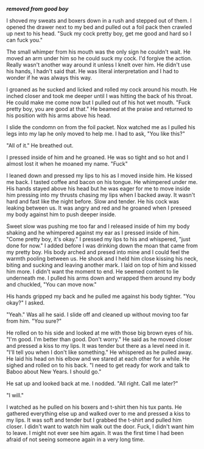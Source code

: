 ***removed from good boy***

I shoved my sweats and boxers down in a rush and stepped out of them.  I opened the drawer next to my bed and pulled out a foil pack then crawled up next to his head.  "Suck my cock pretty boy, get me good and hard so I can fuck you."

The small whimper from his mouth was the only sign he couldn't wait.  He moved an arm under him so he could suck my cock.  I'd forgive the action.  Really wasn't another way around it unless I knelt over him.  He didn't use his hands, I hadn't said that.  He was literal interpretation and I had to wonder if he was always this way.

I groaned as he sucked and licked and rolled my cock around his mouth.  He inched closer and took me deeper until I was hitting the back of his throat.  He could make me come now but I pulled out of his hot wet mouth.  "Fuck pretty boy, you are good at that."  He beamed at the praise and returned to his position with his arms above his head.

I slide the condomn on from the foil packet.   Nox watched me as I pulled his legs into my lap he only moved to help me.  I had to ask, "You like this?"

"All of it."  He breathed out.

I pressed inside of him and he groaned.  He was so tight and so hot and I almost lost it when he moaned my name.  "Fuck"

I leaned down and pressed my lips to his as I moved inside him.  He kissed me back.  I tasted coffee and bacon on his tongue.  He whimpered under me.  His hands stayed above his head but he was eager for me to move inside him pressing into my thrusts chasing my lips when I backed away.  It wasn't hard and fast like the night before.  Slow and tender.  He his cock was leaking between us.  It was angry and red and he groaned when I preseed my body against him to push deeper inside.

Sweet slow was pushing me too far and I released inside of him my body shaking and he whimpered against my ear as I pressed inside of him.  "Come pretty boy, it's okay."  I pressed my lips to his and whispered, "just done for now." I added before I was drinking down the moan that came from my pretty boy.  His body arched and presed into mine and I could feel the warmth pooling between us.  He shook and I held him close kissing his neck, biting and sucking and leaving another mark.  I laid on top of him and kissed him more.  I didn't want the moment to end.  He seemed content to lie underneath me.  I pulled his arms down and wrapped them around my body and chuckled, "You can move now."

His hands gripped my back and he pulled me against his body tighter.  "You okay?" I asked.

"Yeah."  Was all he said.  I slide off and cleaned up without moving too far from him.  "You sure?"

He rolled on to his side and looked at me with those big brown eyes of his.  "I'm good.  I'm better than good.  Don't worry."  He said as he moved closer and pressed a kiss to my lips.  It was tender but there as a level need in it.  "I'll tell you when I don't like something."  He whispered as he pulled away.  He laid his head on his elbow and we stared at each other for a while.  He sighed and rolled on to his back.  "I need to get ready for work and talk to Baboo about New Years.  I should go."

He sat up and looked back at me.  I nodded.  "All right.  Call me later?"

"I will."

I watched as he pulled on his boxers and t-shirt then his tux pants.  He gathered everything else up and walked over to me and pressed a kiss to my lips.  It was soft and tender but I grabbed the t-shirt and pulled him closer.  I didn't want to watch him walk out the door.  Fuck, I didn't want him to leave.  I might not ever see him again.  It was the first time I had been afraid of not seeing someone again in a very long time.